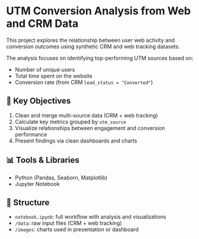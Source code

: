 # UTM Conversion Analysis from Web and CRM Data

This project explores the relationship between user web activity and conversion outcomes using synthetic CRM and web tracking datasets.

The analysis focuses on identifying top-performing UTM sources based on:
- Number of unique users
- Total time spent on the website
- Conversion rate (from CRM `lead_status = "Converted"`)

## 🧪 Key Objectives

1. Clean and merge multi-source data (CRM + web tracking)
2. Calculate key metrics grouped by `utm_source`
3. Visualize relationships between engagement and conversion performance
4. Present findings via clean dashboards and charts

## 📊 Tools & Libraries

- Python (Pandas, Seaborn, Matplotlib)
- Jupyter Notebook

## 📁 Structure

- `notebook.ipynb`: full workflow with analysis and visualizations
- `/data`: raw input files (CRM + web tracking)
- `/images`: charts used in presentation or dashboard
